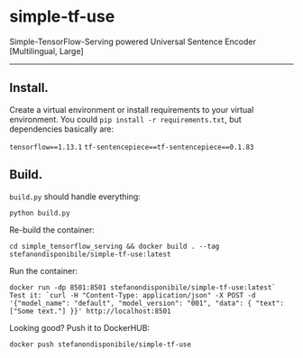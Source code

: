 # simple-tf-use
Simple-TensorFlow-Serving powered Universal Sentence Encoder [Multilingual, Large]

---

## Install.
Create a virtual environment or install requirements to your virtual environment.
You could `pip install -r requirements.txt`, but dependencies basically are:

`tensorflow==1.13.1`
`tf-sentencepiece==tf-sentencepiece==0.1.83`

## Build.
`build.py` should handle everything:

```
python build.py
```

Re-build the container:
```
cd simple_tensorflow_serving && docker build . --tag stefanondisponibile/simple-tf-use:latest
```

Run the container: 
```
docker run -dp 8501:8501 stefanondisponibile/simple-tf-use:latest`
Test it: `curl -H "Content-Type: application/json" -X POST -d '{"model_name": "default", "model_version": "001", "data": { "text": ["Some text."] }}' http://localhost:8501
```

Looking good? Push it to DockerHUB: 
```
docker push stefanondisponibile/simple-tf-use
```
